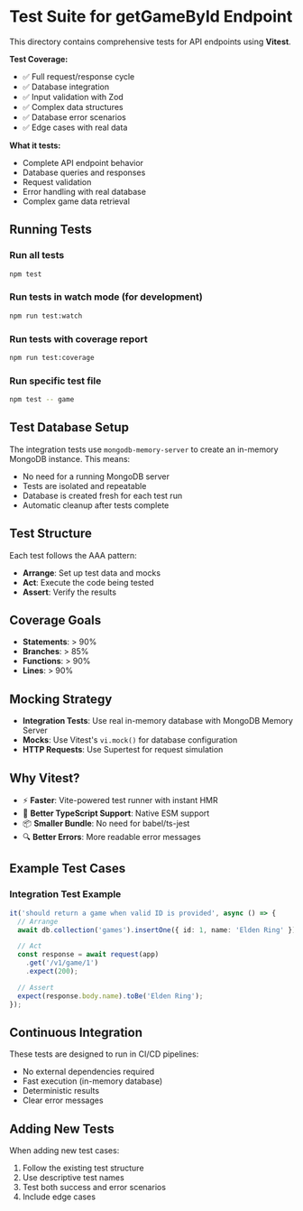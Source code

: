 # Test Suite for getGameById Endpoint

This directory contains comprehensive tests for API endpoints using **Vitest**.

**Test Coverage:**
- ✅ Full request/response cycle
- ✅ Database integration
- ✅ Input validation with Zod
- ✅ Complex data structures
- ✅ Database error scenarios
- ✅ Edge cases with real data

**What it tests:**
- Complete API endpoint behavior
- Database queries and responses
- Request validation
- Error handling with real database
- Complex game data retrieval

## Running Tests

### Run all tests
```bash
npm test
```

### Run tests in watch mode (for development)
```bash
npm run test:watch
```

### Run tests with coverage report
```bash
npm run test:coverage
```

### Run specific test file
```bash
npm test -- game
```

## Test Database Setup

The integration tests use `mongodb-memory-server` to create an in-memory MongoDB instance. This means:
- No need for a running MongoDB server
- Tests are isolated and repeatable
- Database is created fresh for each test run
- Automatic cleanup after tests complete

## Test Structure

Each test follows the AAA pattern:
- **Arrange**: Set up test data and mocks
- **Act**: Execute the code being tested
- **Assert**: Verify the results

## Coverage Goals

- **Statements**: > 90%
- **Branches**: > 85%
- **Functions**: > 90%
- **Lines**: > 90%

## Mocking Strategy

- **Integration Tests**: Use real in-memory database with MongoDB Memory Server
- **Mocks**: Use Vitest's `vi.mock()` for database configuration
- **HTTP Requests**: Use Supertest for request simulation

## Why Vitest?

- ⚡ **Faster**: Vite-powered test runner with instant HMR
- 🔧 **Better TypeScript Support**: Native ESM support
- 📦 **Smaller Bundle**: No need for babel/ts-jest
- 🔍 **Better Errors**: More readable error messages

## Example Test Cases

### Integration Test Example
```typescript
it('should return a game when valid ID is provided', async () => {
  // Arrange
  await db.collection('games').insertOne({ id: 1, name: 'Elden Ring' });

  // Act
  const response = await request(app)
    .get('/v1/game/1')
    .expect(200);

  // Assert
  expect(response.body.name).toBe('Elden Ring');
});
```

## Continuous Integration

These tests are designed to run in CI/CD pipelines:
- No external dependencies required
- Fast execution (in-memory database)
- Deterministic results
- Clear error messages

## Adding New Tests

When adding new test cases:
1. Follow the existing test structure
2. Use descriptive test names
3. Test both success and error scenarios
4. Include edge cases

